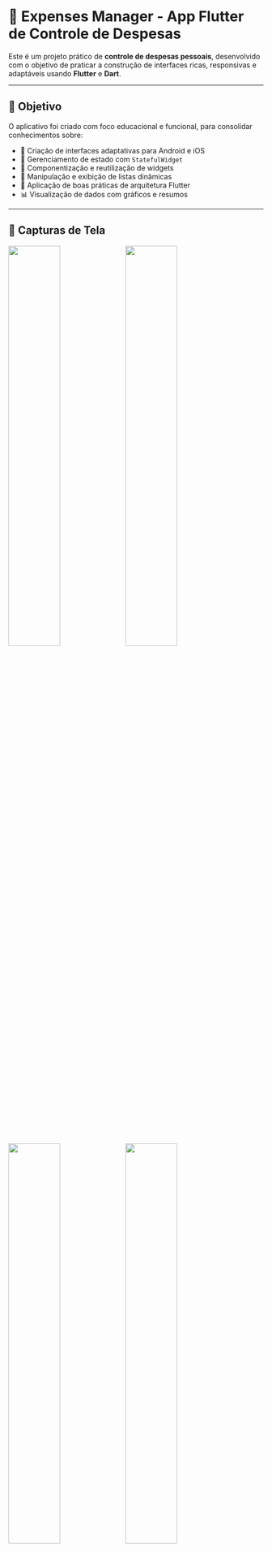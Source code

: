 # 💸 Expenses Manager - App Flutter de Controle de Despesas

Este é um projeto prático de **controle de despesas pessoais**, desenvolvido com o objetivo de praticar a construção de interfaces ricas, responsivas e adaptáveis usando **Flutter** e **Dart**.

---

## 🎯 Objetivo

O aplicativo foi criado com foco educacional e funcional, para consolidar conhecimentos sobre:

* 📱 Criação de interfaces adaptativas para Android e iOS
* 🔄 Gerenciamento de estado com `StatefulWidget`
* 🧩 Componentização e reutilização de widgets
* 💾 Manipulação e exibição de listas dinâmicas
* 🧠 Aplicação de boas práticas de arquitetura Flutter
* 📊 Visualização de dados com gráficos e resumos

---

## 📸 Capturas de Tela

<p float="left">
  <img src="https://github.com/user-attachments/assets/631fbeb5-f22c-4cb0-943f-b631ecedddec" width="45%" />
  <img src="https://github.com/user-attachments/assets/59a5e4fe-3786-4b8d-a8ba-a2c7502bfc7b" width="45%" />
</p>
<p float="left">
  <img src="https://github.com/user-attachments/assets/8486536c-e1cf-4da8-94ae-124adab2abde" width="45%" />
  <img src="https://github.com/user-attachments/assets/e7bcd789-f9ed-412b-b743-61b6a6754453" width="45%" />
</p>

---

## 🧠 Como funciona

O app permite que o usuário:

* Adicione novas transações (com título, valor e data)
* Visualize uma lista de todas as transações
* Exclua transações individualmente
* Veja um gráfico com o total de despesas dos últimos 7 dias
* Alterne entre lista e gráfico no modo paisagem (landscape)

Principais funcionalidades:

✅ Interface adaptativa com widgets Cupertino e Material

✅ Tema personalizado com `ThemeData`

✅ Gráfico de barras com resumo semanal

✅ Responsividade e adaptação automática à orientação da tela

✅ Formulário de entrada adaptável ao teclado

---

## 🧩 Estrutura do Projeto

```bash
lib/
├── main.dart                               # Ponto de entrada da aplicação
├── models/
│   └── transaction.dart                    # Modelo de transação
├── pages/
│   └── home.dart                           # Página principal com lógica de estado
├── theme/
│   └── main.dart                           # Tema principal da aplicação
├── components/
│   ├── transaction_form/                   # Formulário de nova transação
│   │   └── transaction_form.dart
│   ├── transaction_list/                   # Listagem e card de transações
│   │   ├── transaction_list.dart
│   │   ├── transaction_card.dart
│   │   └── empty_list.dart
│   ├── chart/                              # Gráfico de despesas por dia
│   │   ├── chart.dart
│   │   └── chart_bar.dart
│   └── adaptative/                         # Componentes reutilizáveis e adaptativos
│       ├── adaptative_button.dart
│       ├── adaptative_date_picker.dart
│       └── adaptative_text_field.dart
├── utils/
│   ├── format_currency.dart                # Utilitário para formatação de valores
│   ├── is_same_day.dart                    # Comparação de datas
│   └── capitalize.dart                     # Função auxiliar para capitalização
```

---

## 🚀 Como executar

### Pré-requisitos:

* ✅ [Flutter SDK](https://flutter.dev/docs/get-started/install)
* ✅ Editor de código (como [VS Code](https://code.visualstudio.com/) ou Android Studio)

### Passos:

1. Clone este repositório:

```bash
https://github.com/vinicius-benevides/flutter-expenses-manager.git
```

2. Instale as dependências do projeto:

```bash
flutter pub get
```

3. Execute a aplicação:

```bash
flutter run
```

> Certifique-se de estar com um emulador Android/iOS ou dispositivo conectado.

---

## 📘 Aprendizados

Durante o desenvolvimento deste projeto, foram aplicados e reforçados os seguintes conceitos:

* Separação de responsabilidades com arquivos e pastas organizados
* Composição de layouts com `Column`, `Row`, `Flexible`, `SizedBox`, etc.
* Responsividade com `MediaQuery`, `LayoutBuilder` e widgets adaptativos
* Criação de gráficos com `Stack`, `FractionallySizedBox` e `ChartBar`
* Controle de estado com `setState`
* Validação e manipulação de formulários

---

## 🛠️ Melhorias futuras

* 💾 Persistência de dados com SQLite ou Hive
* ☁️ Sincronização com armazenamento em nuvem (Firebase)
* 📈 Exportação de relatórios em PDF/Excel
* 🌗 Suporte a tema escuro (dark mode)
* 🌍 Internacionalização (i18n)
* 🔍 Filtros por categoria, valor ou data
* 📊 Gráficos com mais opções de visualização

